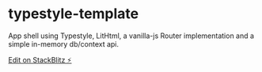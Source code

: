 # typestyle-template

App shell using Typestyle, LitHtml, a vanilla-js Router implementation and a simple in-memory db/context api. 

[Edit on StackBlitz ⚡️](https://stackblitz.com/edit/typestyle-template)